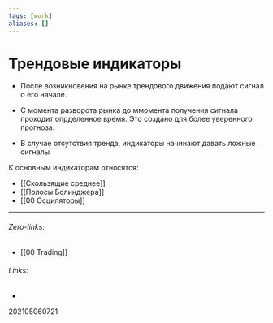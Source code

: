 ```yaml
---
tags: [work]
aliases: []
---
```

# Трендовые индикаторы
 - После возникновения на рынке трендового движения подают сигнал о его начале.

- С момента разворота рынка до ммомента получения сигнала проходит опрделенное время. Это создано для более уверенного прогноза.

- В случае отсутствия тренда, индикаторы начинают давать ложные сигналы

К основным индикаторам относятся:
 - [[Скользящие среднее]]
 - [[Полосы Болинджера]]
 - [[00 Осциляторы]]
___
###### Zero-links:
- [[00 Trading]]
###### Links:
-

202105060721